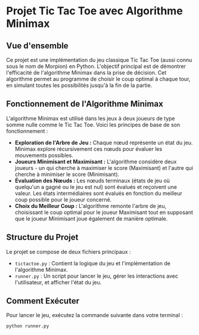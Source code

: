 # Projet Tic Tac Toe avec Algorithme Minimax

## Vue d'ensemble
Ce projet est une implémentation du jeu classique Tic Tac Toe (aussi connu sous le nom de Morpion) en Python. L'objectif principal est de démontrer l'efficacité de l'algorithme Minimax dans la prise de décision. Cet algorithme permet au programme de choisir le coup optimal à chaque tour, en simulant toutes les possibilités jusqu'à la fin de la partie.

## Fonctionnement de l'Algorithme Minimax
L'algorithme Minimax est utilisé dans les jeux à deux joueurs de type somme nulle comme le Tic Tac Toe. Voici les principes de base de son fonctionnement :

- **Exploration de l'Arbre de Jeu :** Chaque nœud représente un état du jeu. Minimax explore récursivement ces nœuds pour évaluer les mouvements possibles.
- **Joueurs Minimisant et Maximisant :** L'algorithme considère deux joueurs - un qui cherche à maximiser le score (Maximisant) et l'autre qui cherche à minimiser le score (Minimisant).
- **Évaluation des Nœuds :** Les nœuds terminaux (états de jeu où quelqu'un a gagné ou le jeu est nul) sont évalués et reçoivent une valeur. Les états intermédiaires sont évalués en fonction du meilleur coup possible pour le joueur concerné.
- **Choix du Meilleur Coup :** L'algorithme remonte l'arbre de jeu, choisissant le coup optimal pour le joueur Maximisant tout en supposant que le joueur Minimisant joue également de manière optimale.

## Structure du Projet
Le projet se compose de deux fichiers principaux :
- `tictactoe.py` : Contient la logique du jeu et l'implémentation de l'algorithme Minimax.
- `runner.py` : Un script pour lancer le jeu, gérer les interactions avec l'utilisateur, et afficher l'état du jeu.

## Comment Exécuter
Pour lancer le jeu, exécutez la commande suivante dans votre terminal :
```bash
python runner.py
